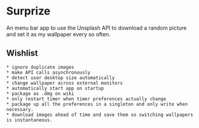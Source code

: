 # Surprize
An menu bar app to use the Unsplash API to download a random picture and set it as my wallpaper every so often.

## Wishlist
    * ignore duplicate images
    * make API calls asynchronously
    * detect user desktop size automatically
    * change wallpaper across external monitors
    * automatically start app on startup
    * package as .dmg on wiki
    * only restart timer when timer preferences actually change
    * package up all the preferences in a singleton and only write when necessary.
    * download images ahead of time and save them so switching wallpapers is instantaneous.
